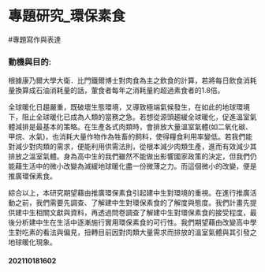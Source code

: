 # 專題研究_環保素食
#專題寫作與表達      

### 動機與目的: 
根據康乃爾大學大衛．比門鐵爾博士對肉食為主之飲食的計算，若將每日飲食消耗量換算成石油消耗量的話，葷食者每年之消耗量約超過素食者的1.8倍。

全球暖化日趨嚴重，既破壞生態環境，又導致極端氣候發生，在如此的地球環境下，阻止全球暖化已成為人類的當務之急。若想從源頭趨緩全球暖化，促進溫室氣體減排是最基本的策略。在生產各式肉類時，會排放大量溫室氣體(如二氧化碳、甲烷、水氣)，也消耗大量作物作為牲畜的飼料，使得糧食利用率變低。若我們能對減少對肉類的需求，便能利用供需法則，從根本減少肉類生產，進而有效減少其排放之溫室氣體。身為高中生的我們雖然不能做出影響國家政策的決定，但我們仍能藉生活中的微小改變為減緩地球暖化盡一份微薄之力。而這個微小的改變，便是推廣環保素食。

綜合以上，本研究期望藉由推廣環保素食引起建中生對環境的重視。在進行推廣活動之前，我們需要先調查、了解建中生對環保素食的了解度與態度。我們計畫先提供建中生相關文獻與資料，再透過問卷調查了解建中生對環保素食的接受程度，最後分析建中生在生活中逐漸施行實用環保素食的可行性。我們期望藉由改變高中學生對吃素的看法與偏見，扭轉目前因對肉類大量需求而排放的溫室氣體與其引發之地球暖化現象。

#### 202110181602